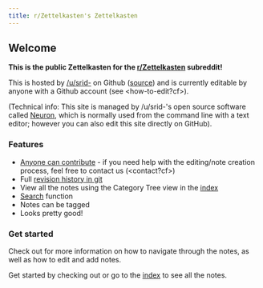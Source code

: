```yaml
---
title: r/Zettelkasten's Zettelkasten
---
```


## Welcome
**This is the public Zettelkasten for the [r/Zettelkasten](https://reddit.com/r/Zettelkasten/) subreddit!**

This <zettelkasten> is hosted by [/u/srid-](https://www.reddit.com/user/srid-) on Github ([source](https://github.com/srid/reddit.zettel.page)) and is currently editable by anyone with a Github account (see <how-to-edit?cf>). 

(Technical info: This site is managed by /u/srid-'s open source software called [Neuron](https://neuron.zettel.page/), which is normally used from the command line with a text editor; however you can also edit this site directly on GitHub).

### Features
* [Anyone can contribute](https://github.com/srid/reddit.zettel.page/edit/master/index.md) - if you need help with the editing/note creation process, feel free to contact us (<contact?cf>)
* Full [revision history in git](https://github.com/srid/reddit.zettel.page/commits/master)
* View all the notes using the Category Tree view in the [index](z-index.html)
* [Search](search.html) function
* Notes can be tagged
* Looks pretty good!

### Get started

Check out <how-to-use> for more information on how to navigate through the notes, as well as how to edit and add notes.

<div class="ui message">

Get started by checking out <zettelkasten> or go to the [index](https://reddit.zettel.page/z-index.html) to see all the notes.

</div>
